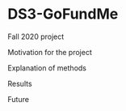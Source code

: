 # DS3-GoFundMe
 Fall 2020 project

Motivation for the project

Explanation of methods

Results

Future